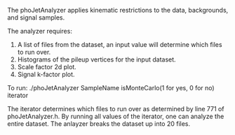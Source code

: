 The phoJetAnalyzer applies kinematic restrictions to the data, backgrounds, and signal samples. 

The analyzer requires:
1. A list of files from the dataset, an input value will determine which files to run over.
2. Histograms of the pileup vertices for the input dataset.
3. Scale factor 2d plot.
4. Signal k-factor plot.

To run:
./phoJetAnalyzer SampleName isMonteCarlo(1 for yes, 0 for no) iterator 

The iterator determines which files to run over as determined by line 771 of phoJetAnalyzer.h. By running all values of the iterator, one can analyze the entire dataset. The anlayzer breaks the dataset up into 20 files.
